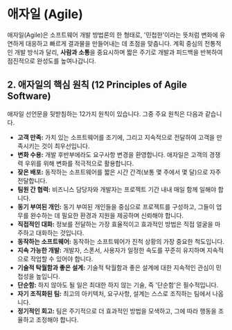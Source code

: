 # 애자일 (Agile)

애자일(Agile)은 소프트웨어 개발 방법론의 한 형태로, '민첩한'이라는 뜻처럼 변화에 유연하게 대응하고 빠르게 결과물을 만들어내는 데 초점을 맞춥니다. 계획 중심의 전통적인 개발 방식과 달리, **사람과 소통**을 중요시하며 짧은 주기로 개발과 피드백을 반복하여 점진적으로 완성도를 높여나갑니다.

## 2. 애자일의 핵심 원칙 (12 Principles of Agile Software)

애자일 선언문을 뒷받침하는 12가지 원칙이 있습니다. 그중 주요 원칙은 다음과 같습니다.

- **고객 만족:** 가치 있는 소프트웨어를 조기에, 그리고 지속적으로 전달하여 고객을 만족시키는 것이 최우선입니다.
- **변화 수용:** 개발 후반부에라도 요구사항 변경을 환영합니다. 애자일은 고객의 경쟁력 우위를 위해 변화를 적극적으로 활용합니다.
- **잦은 배포:** 동작하는 소프트웨어를 짧은 시간 간격(보통 몇 주에서 몇 달)으로 자주 전달합니다.
- **팀원 간 협력:** 비즈니스 담당자와 개발자는 프로젝트 기간 내내 매일 함께 일해야 합니다.
- **동기 부여된 개인:** 동기 부여된 개인들을 중심으로 프로젝트를 구성하고, 그들이 업무를 완수하는 데 필요한 환경과 지원을 제공하며 신뢰해야 합니다.
- **직접적인 대화:** 정보를 전달하는 가장 효율적이고 효과적인 방법은 직접 얼굴을 마주하고 대화하는 것입니다.
- **동작하는 소프트웨어:** 동작하는 소프트웨어가 진척 상황의 가장 중요한 척도입니다.
- **지속 가능한 개발:** 개발자, 스폰서, 사용자가 일정한 속도를 꾸준히 유지하며 지속적으로 작업할 수 있어야 합니다.
- **기술적 탁월함과 좋은 설계:** 기술적 탁월함과 좋은 설계에 대한 지속적인 관심이 민첩성을 높입니다.
- **단순함:** 하지 않아도 될 일은 최대한 하지 않는 기술, 즉 '단순함'은 필수적입니다.
- **자기 조직화된 팀:** 최고의 아키텍처, 요구사항, 설계는 스스로 조직하는 팀에서 나옵니다.
- **정기적인 회고:** 팀은 주기적으로 더 효과적인 방법을 모색하고, 그에 따라 행동을 조율하고 조정해야 합니다.
